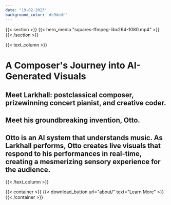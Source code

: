```yaml
---
date: "19-02-2023"
background_color: '#c9dedf'
---
```


{{< section >}}
    {{< hero_media "squares-ffmpeg-libx264-1080.mp4" >}}
{{< /section >}}

{{< text_column >}}
# A Composer's Journey into AI-Generated Visuals

## Meet **Larkhall**: postclassical composer, prizewinning concert pianist, and creative coder. 

## Meet his groundbreaking invention, **Otto**. 

## Otto is an AI system that understands music. As Larkhall performs, Otto creates live visuals that respond to his performances in real-time, creating a mesmerizing sensory experience for the audience. 



{{< /text_column >}}

{{< container >}}
    {{< download_button 
            url="about/" 
            text="Learn More" >}}
{{< /container >}}
